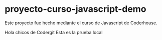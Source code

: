 # proyecto-curso-javascript-demo
Este proyecto fue hecho mediante el curso de Javascript de Coderhouse.

Hola chicos de Codergit 
Esta es la prueba local